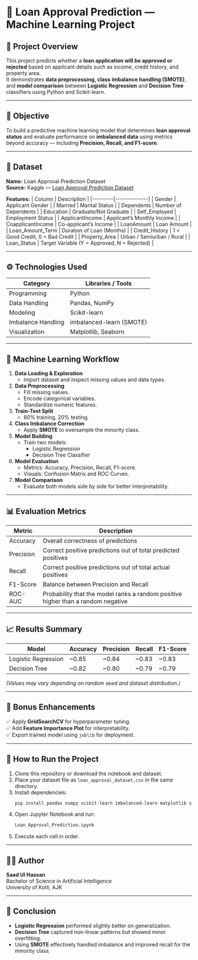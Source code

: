 
# 🧾 Loan Approval Prediction — Machine Learning Project

## 📘 Project Overview
This project predicts whether a **loan application will be approved or rejected** based on applicant details such as income, credit history, and property area.  
It demonstrates **data preprocessing, class imbalance handling (SMOTE)**, and **model comparison** between **Logistic Regression** and **Decision Tree** classifiers using Python and Scikit-learn.

---

## 🎯 Objective
To build a predictive machine learning model that determines **loan approval status** and evaluate performance on **imbalanced data** using metrics beyond accuracy — including **Precision, Recall, and F1-score**.

---

## 🧠 Dataset
**Name:** Loan Approval Prediction Dataset  
**Source:** Kaggle — [Loan Approval Prediction Dataset](https://www.kaggle.com/datasets/ninzaami/loan-predication)

**Features:**
| Column | Description |
|---------|--------------|
| Gender | Applicant Gender |
| Married | Marital Status |
| Dependents | Number of Dependents |
| Education | Graduate/Not Graduate |
| Self_Employed | Employment Status |
| ApplicantIncome | Applicant’s Monthly Income |
| CoapplicantIncome | Co-applicant’s Income |
| LoanAmount | Loan Amount |
| Loan_Amount_Term | Duration of Loan (Months) |
| Credit_History | 1 = Good Credit, 0 = Bad Credit |
| Property_Area | Urban / Semiurban / Rural |
| Loan_Status | Target Variable (Y = Approved, N = Rejected) |

---

## ⚙️ Technologies Used
| Category | Libraries / Tools |
|-----------|------------------|
| Programming | Python |
| Data Handling | Pandas, NumPy |
| Modeling | Scikit-learn |
| Imbalance Handling | imbalanced-learn (SMOTE) |
| Visualization | Matplotlib, Seaborn |

---

## 🧩 Machine Learning Workflow
1. **Data Loading & Exploration**
   - Import dataset and inspect missing values and data types.  
2. **Data Preprocessing**
   - Fill missing values.  
   - Encode categorical variables.  
   - Standardize numeric features.  
3. **Train-Test Split**
   - 80% training, 20% testing.  
4. **Class Imbalance Correction**
   - Apply **SMOTE** to oversample the minority class.  
5. **Model Building**
   - Train two models:
     - Logistic Regression  
     - Decision Tree Classifier  
6. **Model Evaluation**
   - Metrics: Accuracy, Precision, Recall, F1-score.  
   - Visuals: Confusion Matrix and ROC Curves.  
7. **Model Comparison**
   - Evaluate both models side by side for better interpretability.  

---

## 📊 Evaluation Metrics
| Metric | Description |
|---------|--------------|
| Accuracy | Overall correctness of predictions |
| Precision | Correct positive predictions out of total predicted positives |
| Recall | Correct positive predictions out of total actual positives |
| F1-Score | Balance between Precision and Recall |
| ROC-AUC | Probability that the model ranks a random positive higher than a random negative |

---

## 📈 Results Summary
| Model | Accuracy | Precision | Recall | F1-Score |
|--------|-----------|------------|---------|-----------|
| Logistic Regression | ~0.85 | ~0.84 | ~0.83 | ~0.83 |
| Decision Tree | ~0.82 | ~0.80 | ~0.79 | ~0.79 |

*(Values may vary depending on random seed and dataset distribution.)*

---

## 🧮 Bonus Enhancements
✅ Apply **GridSearchCV** for hyperparameter tuning.  
✅ Add **Feature Importance Plot** for interpretability.  
✅ Export trained model using `joblib` for deployment.

---

## 🚀 How to Run the Project
1. Clone this repository or download the notebook and dataset.  
2. Place your dataset file as `loan_approval_dataset.csv` in the same directory.  
3. Install dependencies:
   ```bash
   pip install pandas numpy scikit-learn imbalanced-learn matplotlib seaborn
   ```
4. Open Jupyter Notebook and run:
   ```bash
   Loan_Approval_Prediction.ipynb
   ```
5. Execute each cell in order.

---

## 🧑‍💻 Author
**Saad Ul Hassan**  
Bachelor of Science in Artificial Intelligence  
University of Kotli, AJK  

---

## 🏁 Conclusion
- **Logistic Regression** performed slightly better on generalization.  
- **Decision Tree** captured non-linear patterns but showed minor overfitting.  
- Using **SMOTE** effectively handled imbalance and improved recall for the minority class.  
